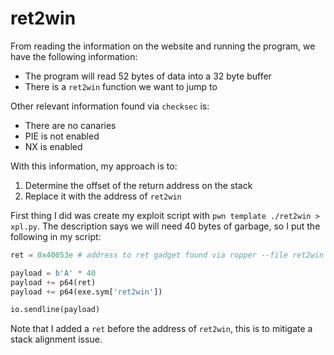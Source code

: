 # ret2win

From reading the information on the website and running the program, we have the following information:
- The program will read 52 bytes of data into a 32 byte buffer
- There is a `ret2win` function we want to jump to

Other relevant information found via `checksec` is:
- There are no canaries
- PIE is not enabled
- NX is enabled

With this information, my approach is to:
1. Determine the offset of the return address on the stack
2. Replace it with the address of `ret2win`

First thing I did was create my exploit script with `pwn template ./ret2win > xpl.py`. The description says we will need 40 bytes of garbage,  so I put the following in my script:
```python
ret = 0x40053e # address to ret gadget found via ropper --file ret2win

payload = b'A' * 40
payload += p64(ret)
payload += p64(exe.sym['ret2win'])

io.sendline(payload)
```

Note that I added a `ret` before the address of `ret2win`, this is to mitigate a stack alignment issue.
